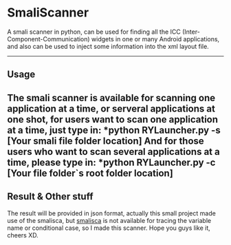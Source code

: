 # SmaliScanner
A smali scanner in python, can be used for finding all the ICC (Inter-Component-Communication) widgets in one or many Android applications, and also can be used to inject some information into the xml layout file.

--------
## Usage
The smali scanner is available for scanning one application at a time, or serveral applications at one shot, for users want to scan one application at a time, just type in:
*python RYLauncher.py -s [Your smali file folder location]
And for those users who want to scan several applications at a time, please type in:
*python RYLauncher.py -c [Your file folder`s root folder location]
--------
## Result & Other stuff
The result will be provided in json format, actually this small project made use of the smalisca, but [smalisca](https://github.com/dorneanu/smalisca) is not available for tracing the variable name or conditional case, so I made this scanner. Hope you guys like it, cheers XD.
